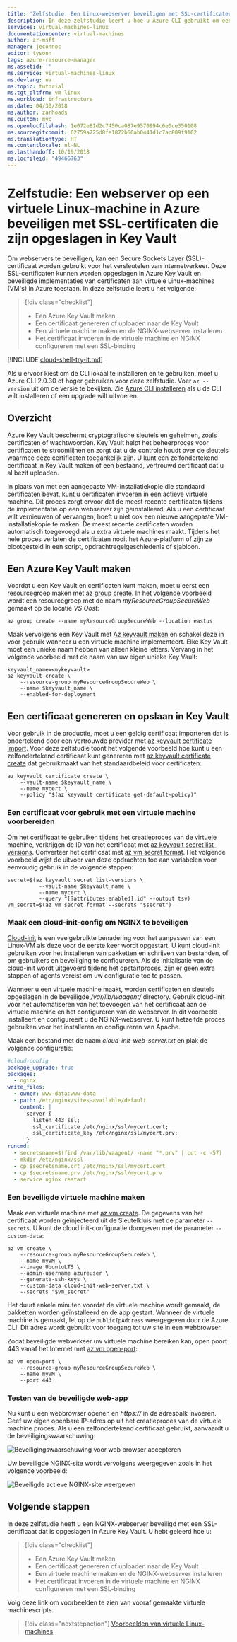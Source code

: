 ```yaml
---
title: 'Zelfstudie: Een Linux-webserver beveiligen met SSL-certificaten in Azure | Microsoft Docs'
description: In deze zelfstudie leert u hoe u Azure CLI gebruikt om een virtuele Linux-machine waarop de NGINX-webserver wordt uitgevoerd, te beveiligen met SSL-certificaten die zijn opgeslagen in Azure Key Vault.
services: virtual-machines-linux
documentationcenter: virtual-machines
author: zr-msft
manager: jeconnoc
editor: tysonn
tags: azure-resource-manager
ms.assetid: ''
ms.service: virtual-machines-linux
ms.devlang: na
ms.topic: tutorial
ms.tgt_pltfrm: vm-linux
ms.workload: infrastructure
ms.date: 04/30/2018
ms.author: zarhoads
ms.custom: mvc
ms.openlocfilehash: 1e072e81d2c7450ca087e9570994c6e0ce350108
ms.sourcegitcommit: 62759a225d8fe1872b60ab0441d1c7ac809f9102
ms.translationtype: HT
ms.contentlocale: nl-NL
ms.lasthandoff: 10/19/2018
ms.locfileid: "49466763"
---
```

# <a name="tutorial-secure-a-web-server-on-a-linux-virtual-machine-in-azure-with-ssl-certificates-stored-in-key-vault"></a>Zelfstudie: Een webserver op een virtuele Linux-machine in Azure beveiligen met SSL-certificaten die zijn opgeslagen in Key Vault
Om webservers te beveiligen, kan een Secure Sockets Layer (SSL)-certificaat worden gebruikt voor het versleutelen van internetverkeer. Deze SSL-certificaten kunnen worden opgeslagen in Azure Key Vault en beveiligde implementaties van certificaten aan virtuele Linux-machines (VM's) in Azure toestaan. In deze zelfstudie leert u het volgende:

> [!div class="checklist"]
> * Een Azure Key Vault maken
> * Een certificaat genereren of uploaden naar de Key Vault
> * Een virtuele machine maken en de NGINX-webserver installeren
> * Het certificaat invoeren in de virtuele machine en NGINX configureren met een SSL-binding

[!INCLUDE [cloud-shell-try-it.md](../../../includes/cloud-shell-try-it.md)]

Als u ervoor kiest om de CLI lokaal te installeren en te gebruiken, moet u Azure CLI 2.0.30 of hoger gebruiken voor deze zelfstudie. Voer `az --version` uit om de versie te bekijken. Zie [Azure CLI installeren]( /cli/azure/install-azure-cli) als u de CLI wilt installeren of een upgrade wilt uitvoeren.


## <a name="overview"></a>Overzicht
Azure Key Vault beschermt cryptografische sleutels en geheimen, zoals certificaten of wachtwoorden. Key Vault helpt het beheerproces voor certificaten te stroomlijnen en zorgt dat u de controle houdt over de sleutels waarmee deze certificaten toegankelijk zijn. U kunt een zelfondertekend certificaat in Key Vault maken of een bestaand, vertrouwd certificaat dat u al bezit uploaden.

In plaats van met een aangepaste VM-installatiekopie die standaard certificaten bevat, kunt u certificaten invoeren in een actieve virtuele machine. Dit proces zorgt ervoor dat de meest recente certificaten tijdens de implementatie op een webserver zijn geïnstalleerd. Als u een certificaat wilt vernieuwen of vervangen, hoeft u niet ook een nieuwe aangepaste VM-installatiekopie te maken. De meest recente certificaten worden automatisch toegevoegd als u extra virtuele machines maakt. Tijdens het hele proces verlaten de certificaten nooit het Azure-platform of zijn ze blootgesteld in een script, opdrachtregelgeschiedenis of sjabloon.


## <a name="create-an-azure-key-vault"></a>Een Azure Key Vault maken
Voordat u een Key Vault en certificaten kunt maken, moet u eerst een resourcegroep maken met [az group create](/cli/azure/group#az_group_create). In het volgende voorbeeld wordt een resourcegroep met de naam *myResourceGroupSecureWeb* gemaakt op de locatie *VS Oost*:

```azurecli-interactive 
az group create --name myResourceGroupSecureWeb --location eastus
```

Maak vervolgens een Key Vault met [Az keyvault maken](/cli/azure/keyvault#az_keyvault_create) en schakel deze in voor gebruik wanneer u een virtuele machine implementeert. Elke Key Vault moet een unieke naam hebben van alleen kleine letters. Vervang *<mykeyvault>* in het volgende voorbeeld met de naam van uw eigen unieke Key Vault:

```azurecli-interactive 
keyvault_name=<mykeyvault>
az keyvault create \
    --resource-group myResourceGroupSecureWeb \
    --name $keyvault_name \
    --enabled-for-deployment
```

## <a name="generate-a-certificate-and-store-in-key-vault"></a>Een certificaat genereren en opslaan in Key Vault
Voor gebruik in de productie, moet u een geldig certificaat importeren dat is ondertekend door een vertrouwde provider met [az keyvault certificate import](/cli/azure/keyvault/certificate#az_keyvault_certificate_import). Voor deze zelfstudie toont het volgende voorbeeld hoe kunt u een zelfondertekend certificaat kunt genereren met [az keyvault certificate create](/cli/azure/keyvault/certificate#az_keyvault_certificate_create) dat gebruikmaakt van het standaardbeleid voor certificaten:

```azurecli-interactive 
az keyvault certificate create \
    --vault-name $keyvault_name \
    --name mycert \
    --policy "$(az keyvault certificate get-default-policy)"
```

### <a name="prepare-a-certificate-for-use-with-a-vm"></a>Een certificaat voor gebruik met een virtuele machine voorbereiden
Om het certificaat te gebruiken tijdens het creatieproces van de virtuele machine, verkrijgen de ID van het certificaat met [az keyvault secret list-versions](/cli/azure/keyvault/secret#az_keyvault_secret_list_versions). Converteer het certificaat met [az vm secret format](/cli/azure/vm/secret#az-vm-secret-format). Het volgende voorbeeld wijst de uitvoer van deze opdrachten toe aan variabelen voor eenvoudig gebruik in de volgende stappen:

```azurecli-interactive 
secret=$(az keyvault secret list-versions \
          --vault-name $keyvault_name \
          --name mycert \
          --query "[?attributes.enabled].id" --output tsv)
vm_secret=$(az vm secret format --secrets "$secret")
```

### <a name="create-a-cloud-init-config-to-secure-nginx"></a>Maak een cloud-init-config om NGINX te beveiligen
[Cloud-init](https://cloudinit.readthedocs.io) is een veelgebruikte benadering voor het aanpassen van een Linux-VM als deze voor de eerste keer wordt opgestart. U kunt cloud-init gebruiken voor het installeren van pakketten en schrijven van bestanden, of om gebruikers en beveiliging te configureren. Als de initialisatie van de cloud-init wordt uitgevoerd tijdens het opstartproces, zijn er geen extra stappen of agents vereist om uw configuratie toe te passen.

Wanneer u een virtuele machine maakt, worden certificaten en sleutels opgeslagen in de beveiligde */var/lib/waagent/* directory. Gebruik cloud-init voor het automatiseren van het toevoegen van het certificaat aan de virtuele machine en het configureren van de webserver. In dit voorbeeld installeert en configureert u de NGINX-webserver. U kunt hetzelfde proces gebruiken voor het installeren en configureren van Apache. 

Maak een bestand met de naam *cloud-init-web-server.txt* en plak de volgende configuratie:

```yaml
#cloud-config
package_upgrade: true
packages:
  - nginx
write_files:
  - owner: www-data:www-data
  - path: /etc/nginx/sites-available/default
    content: |
      server {
        listen 443 ssl;
        ssl_certificate /etc/nginx/ssl/mycert.cert;
        ssl_certificate_key /etc/nginx/ssl/mycert.prv;
      }
runcmd:
  - secretsname=$(find /var/lib/waagent/ -name "*.prv" | cut -c -57)
  - mkdir /etc/nginx/ssl
  - cp $secretsname.crt /etc/nginx/ssl/mycert.cert
  - cp $secretsname.prv /etc/nginx/ssl/mycert.prv
  - service nginx restart
```

### <a name="create-a-secure-vm"></a>Een beveiligde virtuele machine maken
Maak een virtuele machine met [az vm create](/cli/azure/vm#az_vm_create). De gegevens van het certificaat worden geïnjecteerd uit de Sleutelkluis met de parameter `--secrets`. U kunt de cloud init-configuratie doorgeven met de parameter `--custom-data`:

```azurecli-interactive 
az vm create \
    --resource-group myResourceGroupSecureWeb \
    --name myVM \
    --image UbuntuLTS \
    --admin-username azureuser \
    --generate-ssh-keys \
    --custom-data cloud-init-web-server.txt \
    --secrets "$vm_secret"
```

Het duurt enkele minuten voordat de virtuele machine wordt gemaakt, de pakketten worden geïnstalleerd en de app gestart. Wanneer de virtuele machine is gemaakt, let op de `publicIpAddress` weergegeven door de Azure CLI. Dit adres wordt gebruikt voor toegang tot uw site in een webbrowser.

Zodat beveiligde webverkeer uw virtuele machine bereiken kan, open poort 443 vanaf het Internet met [az vm open-port](/cli/azure/vm#az_vm_open_port):

```azurecli-interactive 
az vm open-port \
    --resource-group myResourceGroupSecureWeb \
    --name myVM \
    --port 443
```


### <a name="test-the-secure-web-app"></a>Testen van de beveiligde web-app
Nu kunt u een webbrowser openen en *https://<publicIpAddress>*  in de adresbalk invoeren. Geef uw eigen openbare IP-adres op uit het creatieproces van de virtuele machine proces. Als u een zelfondertekend certificaat gebruikt, aanvaardt u de beveiligingswaarschuwing:

![Beveiligingswaarschuwing voor web browser accepteren](./media/tutorial-secure-web-server/browser-warning.png)

Uw beveiligde NGINX-site wordt vervolgens weergegeven zoals in het volgende voorbeeld:

![Beveiligde actieve NGINX-site weergeven](./media/tutorial-secure-web-server/secured-nginx.png)


## <a name="next-steps"></a>Volgende stappen

In deze zelfstudie heeft u een NGINX-webserver beveiligd met een SSL-certificaat dat is opgeslagen in Azure Key Vault. U hebt geleerd hoe u:

> [!div class="checklist"]
> * Een Azure Key Vault maken
> * Een certificaat genereren of uploaden naar de Key Vault
> * Een virtuele machine maken en de NGINX-webserver installeren
> * Het certificaat invoeren in de virtuele machine en NGINX configureren met een SSL-binding

Volg deze link om voorbeelden te zien van vooraf gemaakte virtuele machinescripts.

> [!div class="nextstepaction"]
> [Voorbeelden van virtuele Linux-machines](./cli-samples.md)
